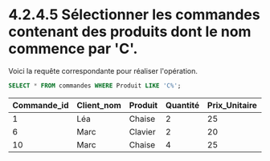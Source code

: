 # 4.2.4.5 Sélectionner les commandes contenant des produits dont le nom commence par 'C'.

Voici la requête correspondante pour réaliser l'opération.

```sql
SELECT * FROM commandes WHERE Produit LIKE 'C%';
```

| Commande_id | Client_nom | Produit | Quantité | Prix_Unitaire | Date_commande | Ville_livraison | Catégorie_produit |
| ----------- | ---------- | ------- | -------- | ------------- | ------------- | --------------- | ----------------- |
| 1           | Léa        | Chaise  | 2        | 25            | 2023-04-12    | Paris           | Mobilier          |
| 6           | Marc       | Clavier | 2        | 20            | 2023-07-19    | Lyon            | Électronique      |
| 10          | Marc       | Chaise  | 4        | 25            | 2023-11-12    | Lyon            | Mobilier          |